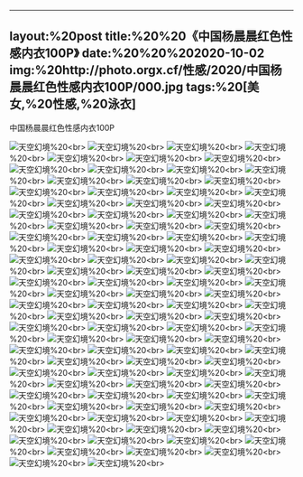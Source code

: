 ﻿---
layout:%20post
title:%20%20《中国杨晨晨红色性感内衣100P》
date:%20%20%202020-10-02
img:%20http://photo.orgx.cf/性感/2020/中国杨晨晨红色性感内衣100P/000.jpg
tags:%20[美女,%20性感,%20泳衣]
---

中国杨晨晨红色性感内衣100P



![天空幻境](http://photo.orgx.cf/性感/2020/中国杨晨晨红色性感内衣100P/001.jpg%20''天空幻境'')%20<br>
![天空幻境](http://photo.orgx.cf/性感/2020/中国杨晨晨红色性感内衣100P/002.jpg%20''天空幻境'')%20<br>
![天空幻境](http://photo.orgx.cf/性感/2020/中国杨晨晨红色性感内衣100P/003.jpg%20''天空幻境'')%20<br>
![天空幻境](http://photo.orgx.cf/性感/2020/中国杨晨晨红色性感内衣100P/004.jpg%20''天空幻境'')%20<br>
![天空幻境](http://photo.orgx.cf/性感/2020/中国杨晨晨红色性感内衣100P/005.jpg%20''天空幻境'')%20<br>
![天空幻境](http://photo.orgx.cf/性感/2020/中国杨晨晨红色性感内衣100P/006.jpg%20''天空幻境'')%20<br>
![天空幻境](http://photo.orgx.cf/性感/2020/中国杨晨晨红色性感内衣100P/007.jpg%20''天空幻境'')%20<br>
![天空幻境](http://photo.orgx.cf/性感/2020/中国杨晨晨红色性感内衣100P/008.jpg%20''天空幻境'')%20<br>
![天空幻境](http://photo.orgx.cf/性感/2020/中国杨晨晨红色性感内衣100P/009.jpg%20''天空幻境'')%20<br>
![天空幻境](http://photo.orgx.cf/性感/2020/中国杨晨晨红色性感内衣100P/010.jpg%20''天空幻境'')%20<br>
![天空幻境](http://photo.orgx.cf/性感/2020/中国杨晨晨红色性感内衣100P/011.jpg%20''天空幻境'')%20<br>
![天空幻境](http://photo.orgx.cf/性感/2020/中国杨晨晨红色性感内衣100P/012.jpg%20''天空幻境'')%20<br>
![天空幻境](http://photo.orgx.cf/性感/2020/中国杨晨晨红色性感内衣100P/013.jpg%20''天空幻境'')%20<br>
![天空幻境](http://photo.orgx.cf/性感/2020/中国杨晨晨红色性感内衣100P/014.jpg%20''天空幻境'')%20<br>
![天空幻境](http://photo.orgx.cf/性感/2020/中国杨晨晨红色性感内衣100P/015.jpg%20''天空幻境'')%20<br>
![天空幻境](http://photo.orgx.cf/性感/2020/中国杨晨晨红色性感内衣100P/016.jpg%20''天空幻境'')%20<br>
![天空幻境](http://photo.orgx.cf/性感/2020/中国杨晨晨红色性感内衣100P/017.jpg%20''天空幻境'')%20<br>
![天空幻境](http://photo.orgx.cf/性感/2020/中国杨晨晨红色性感内衣100P/018.jpg%20''天空幻境'')%20<br>
![天空幻境](http://photo.orgx.cf/性感/2020/中国杨晨晨红色性感内衣100P/019.jpg%20''天空幻境'')%20<br>
![天空幻境](http://photo.orgx.cf/性感/2020/中国杨晨晨红色性感内衣100P/020.jpg%20''天空幻境'')%20<br>
![天空幻境](http://photo.orgx.cf/性感/2020/中国杨晨晨红色性感内衣100P/021.jpg%20''天空幻境'')%20<br>
![天空幻境](http://photo.orgx.cf/性感/2020/中国杨晨晨红色性感内衣100P/022.jpg%20''天空幻境'')%20<br>
![天空幻境](http://photo.orgx.cf/性感/2020/中国杨晨晨红色性感内衣100P/023.jpg%20''天空幻境'')%20<br>
![天空幻境](http://photo.orgx.cf/性感/2020/中国杨晨晨红色性感内衣100P/024.jpg%20''天空幻境'')%20<br>
![天空幻境](http://photo.orgx.cf/性感/2020/中国杨晨晨红色性感内衣100P/025.jpg%20''天空幻境'')%20<br>
![天空幻境](http://photo.orgx.cf/性感/2020/中国杨晨晨红色性感内衣100P/026.jpg%20''天空幻境'')%20<br>
![天空幻境](http://photo.orgx.cf/性感/2020/中国杨晨晨红色性感内衣100P/027.jpg%20''天空幻境'')%20<br>
![天空幻境](http://photo.orgx.cf/性感/2020/中国杨晨晨红色性感内衣100P/028.jpg%20''天空幻境'')%20<br>
![天空幻境](http://photo.orgx.cf/性感/2020/中国杨晨晨红色性感内衣100P/029.jpg%20''天空幻境'')%20<br>
![天空幻境](http://photo.orgx.cf/性感/2020/中国杨晨晨红色性感内衣100P/030.jpg%20''天空幻境'')%20<br>
![天空幻境](http://photo.orgx.cf/性感/2020/中国杨晨晨红色性感内衣100P/031.jpg%20''天空幻境'')%20<br>
![天空幻境](http://photo.orgx.cf/性感/2020/中国杨晨晨红色性感内衣100P/032.jpg%20''天空幻境'')%20<br>
![天空幻境](http://photo.orgx.cf/性感/2020/中国杨晨晨红色性感内衣100P/033.jpg%20''天空幻境'')%20<br>
![天空幻境](http://photo.orgx.cf/性感/2020/中国杨晨晨红色性感内衣100P/034.jpg%20''天空幻境'')%20<br>
![天空幻境](http://photo.orgx.cf/性感/2020/中国杨晨晨红色性感内衣100P/035.jpg%20''天空幻境'')%20<br>
![天空幻境](http://photo.orgx.cf/性感/2020/中国杨晨晨红色性感内衣100P/036.jpg%20''天空幻境'')%20<br>
![天空幻境](http://photo.orgx.cf/性感/2020/中国杨晨晨红色性感内衣100P/037.jpg%20''天空幻境'')%20<br>
![天空幻境](http://photo.orgx.cf/性感/2020/中国杨晨晨红色性感内衣100P/038.jpg%20''天空幻境'')%20<br>
![天空幻境](http://photo.orgx.cf/性感/2020/中国杨晨晨红色性感内衣100P/039.jpg%20''天空幻境'')%20<br>
![天空幻境](http://photo.orgx.cf/性感/2020/中国杨晨晨红色性感内衣100P/040.jpg%20''天空幻境'')%20<br>
![天空幻境](http://photo.orgx.cf/性感/2020/中国杨晨晨红色性感内衣100P/041.jpg%20''天空幻境'')%20<br>
![天空幻境](http://photo.orgx.cf/性感/2020/中国杨晨晨红色性感内衣100P/042.jpg%20''天空幻境'')%20<br>
![天空幻境](http://photo.orgx.cf/性感/2020/中国杨晨晨红色性感内衣100P/043.jpg%20''天空幻境'')%20<br>
![天空幻境](http://photo.orgx.cf/性感/2020/中国杨晨晨红色性感内衣100P/044.jpg%20''天空幻境'')%20<br>
![天空幻境](http://photo.orgx.cf/性感/2020/中国杨晨晨红色性感内衣100P/045.jpg%20''天空幻境'')%20<br>
![天空幻境](http://photo.orgx.cf/性感/2020/中国杨晨晨红色性感内衣100P/046.jpg%20''天空幻境'')%20<br>
![天空幻境](http://photo.orgx.cf/性感/2020/中国杨晨晨红色性感内衣100P/047.jpg%20''天空幻境'')%20<br>
![天空幻境](http://photo.orgx.cf/性感/2020/中国杨晨晨红色性感内衣100P/048.jpg%20''天空幻境'')%20<br>
![天空幻境](http://photo.orgx.cf/性感/2020/中国杨晨晨红色性感内衣100P/049.jpg%20''天空幻境'')%20<br>
![天空幻境](http://photo.orgx.cf/性感/2020/中国杨晨晨红色性感内衣100P/050.jpg%20''天空幻境'')%20<br>
![天空幻境](http://photo.orgx.cf/性感/2020/中国杨晨晨红色性感内衣100P/051.jpg%20''天空幻境'')%20<br>
![天空幻境](http://photo.orgx.cf/性感/2020/中国杨晨晨红色性感内衣100P/052.jpg%20''天空幻境'')%20<br>
![天空幻境](http://photo.orgx.cf/性感/2020/中国杨晨晨红色性感内衣100P/053.jpg%20''天空幻境'')%20<br>
![天空幻境](http://photo.orgx.cf/性感/2020/中国杨晨晨红色性感内衣100P/054.jpg%20''天空幻境'')%20<br>
![天空幻境](http://photo.orgx.cf/性感/2020/中国杨晨晨红色性感内衣100P/055.jpg%20''天空幻境'')%20<br>
![天空幻境](http://photo.orgx.cf/性感/2020/中国杨晨晨红色性感内衣100P/056.jpg%20''天空幻境'')%20<br>
![天空幻境](http://photo.orgx.cf/性感/2020/中国杨晨晨红色性感内衣100P/057.jpg%20''天空幻境'')%20<br>
![天空幻境](http://photo.orgx.cf/性感/2020/中国杨晨晨红色性感内衣100P/058.jpg%20''天空幻境'')%20<br>
![天空幻境](http://photo.orgx.cf/性感/2020/中国杨晨晨红色性感内衣100P/059.jpg%20''天空幻境'')%20<br>
![天空幻境](http://photo.orgx.cf/性感/2020/中国杨晨晨红色性感内衣100P/060.jpg%20''天空幻境'')%20<br>
![天空幻境](http://photo.orgx.cf/性感/2020/中国杨晨晨红色性感内衣100P/061.jpg%20''天空幻境'')%20<br>
![天空幻境](http://photo.orgx.cf/性感/2020/中国杨晨晨红色性感内衣100P/062.jpg%20''天空幻境'')%20<br>
![天空幻境](http://photo.orgx.cf/性感/2020/中国杨晨晨红色性感内衣100P/063.jpg%20''天空幻境'')%20<br>
![天空幻境](http://photo.orgx.cf/性感/2020/中国杨晨晨红色性感内衣100P/064.jpg%20''天空幻境'')%20<br>
![天空幻境](http://photo.orgx.cf/性感/2020/中国杨晨晨红色性感内衣100P/065.jpg%20''天空幻境'')%20<br>
![天空幻境](http://photo.orgx.cf/性感/2020/中国杨晨晨红色性感内衣100P/066.jpg%20''天空幻境'')%20<br>
![天空幻境](http://photo.orgx.cf/性感/2020/中国杨晨晨红色性感内衣100P/067.jpg%20''天空幻境'')%20<br>
![天空幻境](http://photo.orgx.cf/性感/2020/中国杨晨晨红色性感内衣100P/068.jpg%20''天空幻境'')%20<br>
![天空幻境](http://photo.orgx.cf/性感/2020/中国杨晨晨红色性感内衣100P/069.jpg%20''天空幻境'')%20<br>
![天空幻境](http://photo.orgx.cf/性感/2020/中国杨晨晨红色性感内衣100P/070.jpg%20''天空幻境'')%20<br>
![天空幻境](http://photo.orgx.cf/性感/2020/中国杨晨晨红色性感内衣100P/071.jpg%20''天空幻境'')%20<br>
![天空幻境](http://photo.orgx.cf/性感/2020/中国杨晨晨红色性感内衣100P/072.jpg%20''天空幻境'')%20<br>
![天空幻境](http://photo.orgx.cf/性感/2020/中国杨晨晨红色性感内衣100P/073.jpg%20''天空幻境'')%20<br>
![天空幻境](http://photo.orgx.cf/性感/2020/中国杨晨晨红色性感内衣100P/074.jpg%20''天空幻境'')%20<br>
![天空幻境](http://photo.orgx.cf/性感/2020/中国杨晨晨红色性感内衣100P/075.jpg%20''天空幻境'')%20<br>
![天空幻境](http://photo.orgx.cf/性感/2020/中国杨晨晨红色性感内衣100P/076.jpg%20''天空幻境'')%20<br>
![天空幻境](http://photo.orgx.cf/性感/2020/中国杨晨晨红色性感内衣100P/077.jpg%20''天空幻境'')%20<br>
![天空幻境](http://photo.orgx.cf/性感/2020/中国杨晨晨红色性感内衣100P/078.jpg%20''天空幻境'')%20<br>
![天空幻境](http://photo.orgx.cf/性感/2020/中国杨晨晨红色性感内衣100P/079.jpg%20''天空幻境'')%20<br>
![天空幻境](http://photo.orgx.cf/性感/2020/中国杨晨晨红色性感内衣100P/080.jpg%20''天空幻境'')%20<br>
![天空幻境](http://photo.orgx.cf/性感/2020/中国杨晨晨红色性感内衣100P/081.jpg%20''天空幻境'')%20<br>
![天空幻境](http://photo.orgx.cf/性感/2020/中国杨晨晨红色性感内衣100P/082.jpg%20''天空幻境'')%20<br>
![天空幻境](http://photo.orgx.cf/性感/2020/中国杨晨晨红色性感内衣100P/083.jpg%20''天空幻境'')%20<br>
![天空幻境](http://photo.orgx.cf/性感/2020/中国杨晨晨红色性感内衣100P/084.jpg%20''天空幻境'')%20<br>
![天空幻境](http://photo.orgx.cf/性感/2020/中国杨晨晨红色性感内衣100P/085.jpg%20''天空幻境'')%20<br>
![天空幻境](http://photo.orgx.cf/性感/2020/中国杨晨晨红色性感内衣100P/086.jpg%20''天空幻境'')%20<br>
![天空幻境](http://photo.orgx.cf/性感/2020/中国杨晨晨红色性感内衣100P/087.jpg%20''天空幻境'')%20<br>
![天空幻境](http://photo.orgx.cf/性感/2020/中国杨晨晨红色性感内衣100P/088.jpg%20''天空幻境'')%20<br>
![天空幻境](http://photo.orgx.cf/性感/2020/中国杨晨晨红色性感内衣100P/089.jpg%20''天空幻境'')%20<br>
![天空幻境](http://photo.orgx.cf/性感/2020/中国杨晨晨红色性感内衣100P/090.jpg%20''天空幻境'')%20<br>
![天空幻境](http://photo.orgx.cf/性感/2020/中国杨晨晨红色性感内衣100P/091.jpg%20''天空幻境'')%20<br>
![天空幻境](http://photo.orgx.cf/性感/2020/中国杨晨晨红色性感内衣100P/092.jpg%20''天空幻境'')%20<br>
![天空幻境](http://photo.orgx.cf/性感/2020/中国杨晨晨红色性感内衣100P/093.jpg%20''天空幻境'')%20<br>
![天空幻境](http://photo.orgx.cf/性感/2020/中国杨晨晨红色性感内衣100P/094.jpg%20''天空幻境'')%20<br>
![天空幻境](http://photo.orgx.cf/性感/2020/中国杨晨晨红色性感内衣100P/095.jpg%20''天空幻境'')%20<br>
![天空幻境](http://photo.orgx.cf/性感/2020/中国杨晨晨红色性感内衣100P/096.jpg%20''天空幻境'')%20<br>
![天空幻境](http://photo.orgx.cf/性感/2020/中国杨晨晨红色性感内衣100P/097.jpg%20''天空幻境'')%20<br>
![天空幻境](http://photo.orgx.cf/性感/2020/中国杨晨晨红色性感内衣100P/098.jpg%20''天空幻境'')%20<br>
![天空幻境](http://photo.orgx.cf/性感/2020/中国杨晨晨红色性感内衣100P/099.jpg%20''天空幻境'')%20<br>
![天空幻境](http://photo.orgx.cf/性感/2020/中国杨晨晨红色性感内衣100P/100.jpg%20''天空幻境'')%20<br>